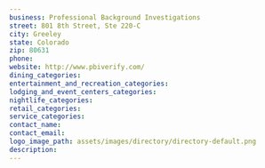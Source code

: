 ```yaml
---
business: Professional Background Investigations
street: 801 8th Street, Ste 220-C
city: Greeley
state: Colorado
zip: 80631
phone: 
website: http://www.pbiverify.com/
dining_categories: 
entertainment_and_recreation_categories: 
lodging_and_event_centers_categories: 
nightlife_categories: 
retail_categories: 
service_categories: 
contact_name: 
contact_email: 
logo_image_path: assets/images/directory/directory-default.png
description: 
---
```

